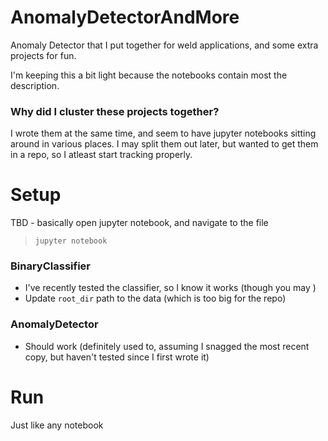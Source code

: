 # AnomalyDetectorAndMore
Anomaly Detector that I put together for weld applications, and some extra projects for fun.

I'm keeping this a bit light because the notebooks contain most the description.

### Why did I cluster these projects together?
I wrote them at the same time, and seem to have jupyter notebooks sitting around in various places. I may split them out later, but wanted to get them in a repo, so I atleast start tracking properly.

# Setup
TBD - basically open jupyter notebook, and navigate to the file
> `jupyter notebook`

### BinaryClassifier
- I've recently tested the classifier, so I know it works (though you may )
- Update `root_dir` path to the data (which is too big for the repo)

### AnomalyDetector
- Should work (definitely used to, assuming I snagged the most recent copy, but haven't tested since I first wrote it)


# Run
Just like any notebook

